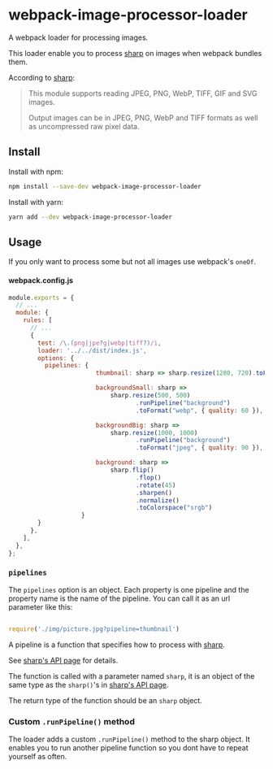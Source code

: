 # webpack-image-processor-loader
A webpack loader for processing images.

This loader enable you to process [sharp](https://sharp.pixelplumbing.com/) on images when webpack bundles them.

According to [sharp](https://sharp.pixelplumbing.com/):

> This module supports reading JPEG, PNG, WebP, TIFF, GIF and SVG images.
>
> Output images can be in JPEG, PNG, WebP and TIFF formats as well as uncompressed raw pixel data.

## Install

Install with npm:

```bash
npm install --save-dev webpack-image-processor-loader
```

Install with yarn:

```bash
yarn add --dev webpack-image-processor-loader
```

## Usage

If you only want to process some but not all images use webpack's `oneOf`.

#### webpack.config.js

```javascript
module.exports = {
  // ...
  module: {
    rules: [
      // ...
      {
        test: /\.(png|jpe?g|webp|tiff?)/i,
        loader: '../../dist/index.js',
        options: {
          pipelines: {
						thumbnail: sharp => sharp.resize(1280, 720).toFormat("jpeg"),

						backgroundSmall: sharp =>
							sharp.resize(500, 500)
								   .runPipeline("background")
								   .toFormat("webp", { quality: 60 }),

						backgroundBig: sharp =>
							sharp.resize(1000, 1000)
								   .runPipeline("background")
								   .toFormat("jpeg", { quality: 90 }),

						background: sharp =>
							sharp.flip()
								   .flop()
								   .rotate(45)
								   .sharpen()
								   .normalize()
								   .toColorspace("srgb")
					}
        }
      },
    ],
  },
};

```


### `pipelines`

The `pipelines` option is an object. Each property is one pipeline and the property name is the name of the pipeline. You can call it as an url parameter like this:

```javascript

require('./img/picture.jpg?pipeline=thumbnail')

```

A pipeline is a function that specifies how to process with [sharp](https://sharp.pixelplumbing.com/).

See [sharp's API page](https://sharp.pixelplumbing.com/api-operation) for details.

The function is called with a parameter named `sharp`, it is an object of the same type as the `sharp()`'s in [sharp's API page](https://sharp.pixelplumbing.com/api-operation).

The return type of the function should be an `sharp` object.

### Custom `.runPipeline()` method

The loader adds a custom `.runPipeline()` method to the sharp object. It enables you to run another pipeline function so you dont have to repeat yourself as often.